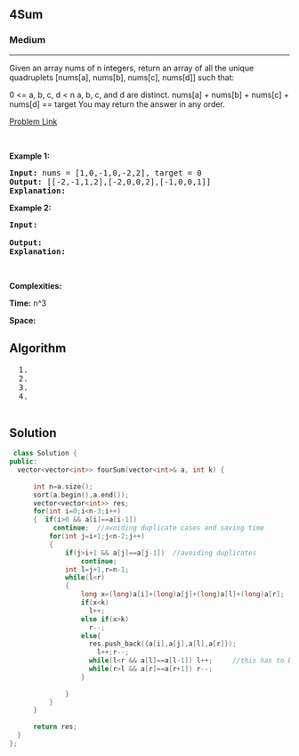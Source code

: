 <h2>4Sum</h2>
<h3>Medium</h3><hr>
<div><p>
  
Given an array nums of n integers, return an array of all the unique quadruplets [nums[a], nums[b], nums[c], nums[d]] such that:

0 <= a, b, c, d < n
a, b, c, and d are distinct.
nums[a] + nums[b] + nums[c] + nums[d] == target
You may return the answer in any order.
 
</p>


[Problem Link](https://leetcode.com/problems/4sum/)

<p>&nbsp;</p>
<p><strong>Example 1:</strong></p>

      
 
<pre><strong>Input:</strong> nums = [1,0,-1,0,-2,2], target = 0
<strong>Output:</strong> [[-2,-1,1,2],[-2,0,0,2],[-1,0,0,1]]
<strong>Explanation:</strong> 
</pre>

<p><strong>Example 2:</strong></p>

<pre><strong>Input:</strong> 
     
<strong>Output:</strong> 
<strong>Explanation:</strong> 
</pre>

<p>&nbsp;</p>
<p><strong>Complexities:</strong></p>
<strong>Time:</strong> n^3
  
<strong>Space:</strong> 
  <h2> Algorithm </h2>
 <pre>
  1. 
  2.
  3. 
  4. 
  </pre>
  <h2> Solution </h2>
  
  ``` c++ 
   class Solution {
public:
    vector<vector<int>> fourSum(vector<int>& a, int k) {
        
        int n=a.size();
        sort(a.begin(),a.end());
        vector<vector<int>> res;
        for(int i=0;i<n-3;i++)
        {  if(i>0 && a[i]==a[i-1])
             continue;  //avoiding duplicate cases and saving time
            for(int j=i+1;j<n-2;j++)
            {
                if(j>i+1 && a[j]==a[j-1])  //avoiding duplicates
                    continue;
                int l=j+1,r=n-1;
                while(l<r)
                {
                    long x=(long)a[i]+(long)a[j]+(long)a[l]+(long)a[r];   
                    if(x<k)
                      l++;
                    else if(x>k)
                      r--;
                    else{          
                      res.push_back({a[i],a[j],a[l],a[r]});
                        l++;r--;
                      while(l<r && a[l]==a[l-1]) l++;     //this has to be inside coz if it aint unnecessary dusri side ka +/- hojaega
                      while(r>l && a[r]==a[r+1]) r--;
                    }
                       
                }
            }
        }
        
        return res;
    }
};
  ```
</div>
